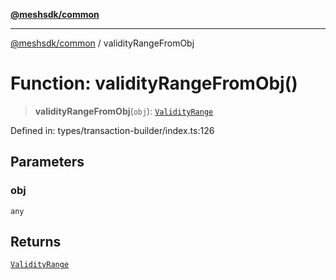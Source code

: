 [**@meshsdk/common**](../README.md)

***

[@meshsdk/common](../globals.md) / validityRangeFromObj

# Function: validityRangeFromObj()

> **validityRangeFromObj**(`obj`): [`ValidityRange`](../type-aliases/ValidityRange.md)

Defined in: types/transaction-builder/index.ts:126

## Parameters

### obj

`any`

## Returns

[`ValidityRange`](../type-aliases/ValidityRange.md)
